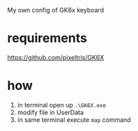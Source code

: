 My own config of GK6x keyboard

# requirements

https://github.com/pixeltris/GK6X

# how

1. in terminal open up `.\GK6X.exe`
1. modify file in UserData
1. in same terminal execute `map` command
